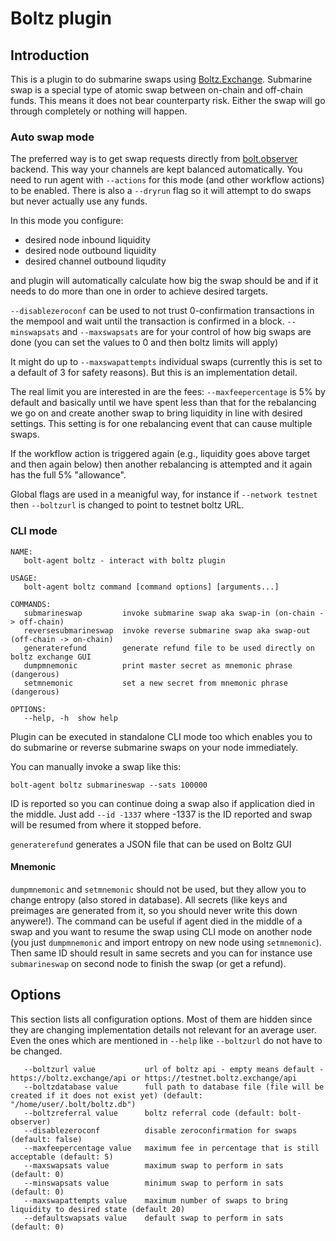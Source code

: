 # Boltz plugin

## Introduction
This is a plugin to do submarine swaps using [Boltz.Exchange](https://boltz.exchange/).
Submarine swap is a special type of atomic swap between on-chain and off-chain funds. This means it does not bear counterparty risk. Either the swap will go through completely or nothing will happen.

### Auto swap mode

The preferred way is to get swap requests directly from [bolt.observer](https://bolt.observer) backend. This way your channels are kept balanced automatically.
You need to run agent with `--actions` for this mode (and other workflow actions) to be enabled. There is also a `--dryrun` flag so it will attempt to
do swaps but never actually use any funds.

In this mode you configure:
* desired node inbound liquidity
* desired node outbound liquidity
* desired channel outbound liqudity

and plugin will automatically calculate how big the swap should be and if it needs to do more than one in order to achieve desired targets.

`--disablezeroconf` can be used to not trust 0-confirmation transactions in the mempool and wait until the transaction is confirmed in a block.
`--minswapsats` and `--maxswapsats` are for your control of how big swaps are done (you can set the values to 0 and then boltz limits will apply)

It might do up to `--maxswapattempts` individual swaps (currently this is set to a default of 3 for safety reasons). But this is an implementation detail.

The real limit you are interested in are the fees: `--maxfeepercentage` is 5% by default and basically until we have spent less than that for the rebalancing we
go on and create another swap to bring liquidity in line with desired settings. This setting is for one rebalancing event that can cause multiple swaps.

If the workflow action is triggered again (e.g., liquidity goes above target and then again below) then another rebalancing is attempted and it again has the full 5% "allowance".

Global flags are used in a meanigful way, for instance if `--network testnet` then `--boltzurl` is changed to point to testnet boltz URL.

### CLI mode

```
NAME:
   bolt-agent boltz - interact with boltz plugin

USAGE:
   bolt-agent boltz command [command options] [arguments...]

COMMANDS:
   submarineswap         invoke submarine swap aka swap-in (on-chain -> off-chain)
   reversesubmarineswap  invoke reverse submarine swap aka swap-out (off-chain -> on-chain)
   generaterefund        generate refund file to be used directly on boltz exchange GUI
   dumpmnemonic          print master secret as mnemonic phrase (dangerous)
   setmnemonic           set a new secret from mnemonic phrase (dangerous)

OPTIONS:
   --help, -h  show help
```

Plugin can be executed in standalone CLI mode too which enables you to do submarine or reverse submarine swaps on your node immediately.

You can manually invoke a swap like this:

```
bolt-agent boltz submarineswap --sats 100000
```

ID is reported so you can continue doing a swap also if application died in the middle.
Just add `--id -1337` where -1337 is the ID reported and swap will be resumed from where it stopped before.

`generaterefund` generates a JSON file that can be used on Boltz GUI

#### Mnemonic

`dumpmnemonic` and `setmnemonic` should not be used, but they allow you to change entropy (also stored in database). All secrets (like keys and preimages are generated from it, so you should never write this down anywere!).
The command can be useful if agent died in the middle of a swap and you want to resume the swap using CLI mode on another node (you just `dumpmnemonic` and import entropy on new node using `setmnemonic`).
Then same ID should result in same secrets and you can for instance use `submarineswap` on second node to finish the swap (or get a refund).

## Options

This section lists all configuration options. Most of them are hidden since they are changing implementation details not relevant for an average user. Even the ones which are mentioned in `--help` like
`--boltzurl` do not have to be changed.

```
   --boltzurl value           url of boltz api - empty means default - https://boltz.exchange/api or https://testnet.boltz.exchange/api
   --boltzdatabase value      full path to database file (file will be created if it does not exist yet) (default: "/home/user/.bolt/boltz.db")
   --boltzreferral value      boltz referral code (default: bolt-observer)
   --disablezeroconf          disable zeroconfirmation for swaps (default: false)
   --maxfeepercentage value   maximum fee in percentage that is still acceptable (default: 5)
   --maxswapsats value        maximum swap to perform in sats (default: 0)
   --minswapsats value        minimum swap to perform in sats (default: 0)
   --maxswapattempts value    maximum number of swaps to bring liquidity to desired state (default 20)
   --defaultswapsats value    default swap to perform in sats (default: 0)
```
